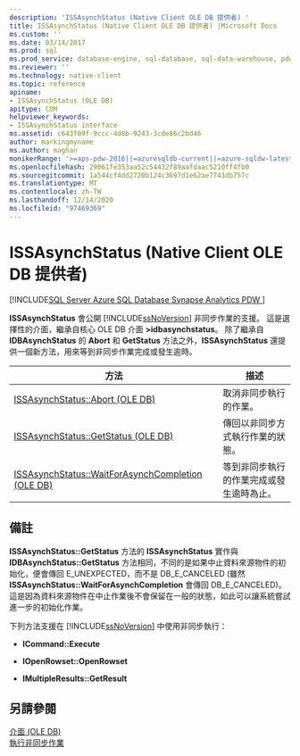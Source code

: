 ```yaml
---
description: 'ISSAsynchStatus (Native Client OLE DB 提供者) '
title: ISSAsynchStatus (Native Client OLE DB 提供者) |Microsoft Docs
ms.custom: ''
ms.date: 03/14/2017
ms.prod: sql
ms.prod_service: database-engine, sql-database, sql-data-warehouse, pdw
ms.reviewer: ''
ms.technology: native-client
ms.topic: reference
apiname:
- ISSAsynchStatus (OLE DB)
apitype: COM
helpviewer_keywords:
- ISSAsynchStatus interface
ms.assetid: c643f09f-9ccc-4d8b-9243-3cde86c2bd46
author: markingmyname
ms.author: maghan
monikerRange: '>=aps-pdw-2016||=azuresqldb-current||=azure-sqldw-latest||>=sql-server-2016||>=sql-server-linux-2017||=azuresqldb-mi-current'
ms.openlocfilehash: 29061fe353aa52c54432f89aafdaac5210ff4fb0
ms.sourcegitcommit: 1a544cf4dd2720b124c3697d1e62ae7741db757c
ms.translationtype: MT
ms.contentlocale: zh-TW
ms.lasthandoff: 12/14/2020
ms.locfileid: "97469369"
---
```

# <a name="issasynchstatus-native-client-ole-db-provider"></a>ISSAsynchStatus (Native Client OLE DB 提供者) 
[!INCLUDE[SQL Server Azure SQL Database Synapse Analytics PDW ](../../includes/applies-to-version/sql-asdb-asdbmi-asa-pdw.md)]

  **ISSAsynchStatus** 會公開 [!INCLUDE[ssNoVersion](../../includes/ssnoversion-md.md)] 非同步作業的支援。 這是選擇性的介面，繼承自核心 OLE DB 介面 **>idbasynchstatus**。 除了繼承自 **IDBAsynchStatus** 的 **Abort** 和 **GetStatus** 方法之外，**ISSAsynchStatus** 還提供一個新方法，用來等到非同步作業完成或發生逾時。  
  
|方法|描述|  
|------------|-----------------|  
|[ISSAsynchStatus::Abort &#40;OLE DB&#41;](../../relational-databases/native-client-ole-db-interfaces/issasynchstatus-abort-ole-db.md)|取消非同步執行的作業。|  
|[ISSAsynchStatus::GetStatus &#40;OLE DB&#41;](../../relational-databases/native-client-ole-db-interfaces/issasynchstatus-getstatus-ole-db.md)|傳回以非同步方式執行作業的狀態。|  
|[ISSAsynchStatus::WaitForAsynchCompletion &#40;OLE DB&#41;](../../relational-databases/native-client-ole-db-interfaces/issasynchstatus-waitforasynchcompletion-ole-db.md)|等到非同步執行的作業完成或發生逾時為止。|  
  
## <a name="remarks"></a>備註  
 **ISSAsynchStatus::GetStatus** 方法的 **ISSAsynchStatus** 實作與 **IDBAsynchStatus::GetStatus** 方法相同，不同的是如果中止資料來源物件的初始化，便會傳回 E_UNEXPECTED，而不是 DB_E_CANCELED (雖然 **ISSAsynchStatus::WaitForAsynchCompletion** 會傳回 DB_E_CANCELED)。 這是因為資料來源物件在中止作業後不會保留在一般的狀態，如此可以讓系統嘗試進一步的初始化作業。  
  
 下列方法支援在 [!INCLUDE[ssNoVersion](../../includes/ssnoversion-md.md)] 中使用非同步執行：  
  
-   **ICommand::Execute**  
  
-   **IOpenRowset::OpenRowset**  
  
-   **IMultipleResults::GetResult**  
  
## <a name="see-also"></a>另請參閱  
 [介面 &#40;OLE DB&#41;](./sql-server-native-client-ole-db-interfaces.md)   
 [執行非同步作業](../../relational-databases/native-client/features/performing-asynchronous-operations.md)  
  
